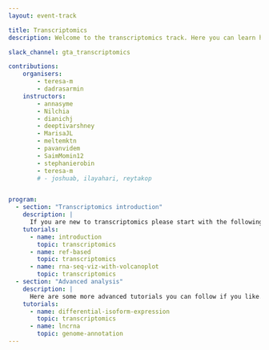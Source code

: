 ```yaml
---
layout: event-track

title: Transcriptomics
description: Welcome to the transcriptomics track. Here you can learn how to map the raw RNA-seq sequencing data to a reference, preform an differential expression analysis, GO analysis. Further you can learn how to plot your processed data. Additionally you can also learn how to perform a differential Isofrom expression analysis, as well as how to annotate lncRNAs. If you want to learn more in the field of transciptomics please also have a look at the single cell track. Start with the tutorial at your own pace. If you need support during the event contact us via the Slack Channel [gta_transcriptomics](https://gtnsmrgsbord.slack.com/channels/{{page.slack_channel}}).

slack_channel: gta_transcriptomics

contributions:
    organisers:
        - teresa-m
        - dadrasarmin
    instructors:
        - annasyme
        - Nilchia
        - dianichj
        - deeptivarshney
        - MarisaJL
        - meltemktn
        - pavanvidem
        - SaimMomin12
        - stephanierobin
        - teresa-m
        # - joshuab, ilayahari, reytakop


program:
  - section: "Transcriptomics introduction"
    description: |
      If you are new to transcriptomics please start with the following tutorials. If you encounter any issue please ask us on Slack.
    tutorials:
      - name: introduction
        topic: transcriptomics
      - name: ref-based
        topic: transcriptomics
      - name: rna-seq-viz-with-volcanoplot
        topic: transcriptomics
  - section: "Advanced analysis"
    description: |
      Here are some more advanced tutorials you can follow if you like. If you encounter any issue please ask us on Slack.
    tutorials:
      - name: differential-isoform-expression
        topic: transcriptomics
      - name: lncrna
        topic: genome-annotation
---
```

